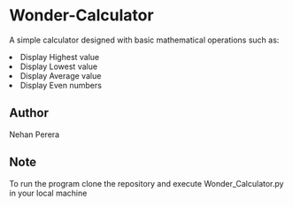 # Wonder-Calculator

A simple calculator designed with basic mathematical operations such as:
<li>Display Highest value</li>
<li>Display Lowest value</li>
<li>Display Average value</li>
<li>Display Even numbers</li>

## Author
Nehan Perera

## Note
To run the program clone the repository and execute Wonder_Calculator.py in your local machine
